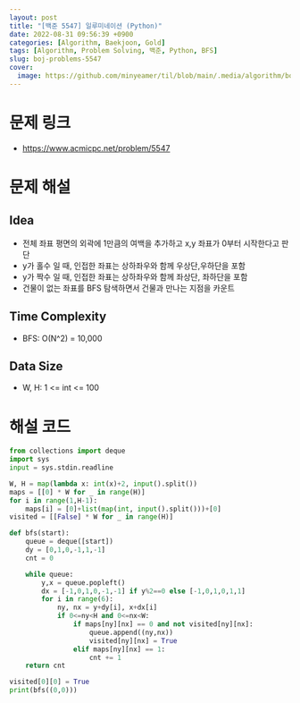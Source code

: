 ```yaml
---
layout: post
title: "[백준 5547] 일루미네이션 (Python)"
date: 2022-08-31 09:56:39 +0900
categories: [Algorithm, Baekjoon, Gold]
tags: [Algorithm, Problem Solving, 백준, Python, BFS]
slug: boj-problems-5547
cover:
  image: https://github.com/minyeamer/til/blob/main/.media/algorithm/boj-logo.png?raw=true
---
```


# 문제 링크
- https://www.acmicpc.net/problem/5547

# 문제 해설

## Idea
- 전체 좌표 평면의 외곽에 1만큼의 여백을 추가하고 x,y 좌표가 0부터 시작한다고 판단
- y가 홀수 일 때, 인접한 좌표는 상하좌우와 함께 우상단,우하단을 포함
- y가 짝수 일 때, 인접한 좌표는 상하좌우와 함께 좌상단, 좌하단을 포함
- 건물이 없는 좌표를 BFS 탐색하면서 건물과 만나는 지점을 카운트

## Time Complexity
- BFS: O(N^2) = 10,000

## Data Size
- W, H: 1 <= int <= 100

# 해설 코드

```python
from collections import deque
import sys
input = sys.stdin.readline

W, H = map(lambda x: int(x)+2, input().split())
maps = [[0] * W for _ in range(H)]
for i in range(1,H-1):
    maps[i] = [0]+list(map(int, input().split()))+[0]
visited = [[False] * W for _ in range(H)]

def bfs(start):
    queue = deque([start])
    dy = [0,1,0,-1,1,-1]
    cnt = 0

    while queue:
        y,x = queue.popleft()
        dx = [-1,0,1,0,-1,-1] if y%2==0 else [-1,0,1,0,1,1]
        for i in range(6):
            ny, nx = y+dy[i], x+dx[i]
            if 0<=ny<H and 0<=nx<W:
                if maps[ny][nx] == 0 and not visited[ny][nx]:
                    queue.append((ny,nx))
                    visited[ny][nx] = True
                elif maps[ny][nx] == 1:
                    cnt += 1
    return cnt

visited[0][0] = True
print(bfs((0,0)))
```